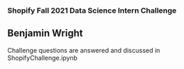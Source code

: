 ### Shopify Fall 2021 Data Science Intern Challenge
## Benjamin Wright

Challenge questions are answered and discussed in ShopifyChallenge.ipynb


